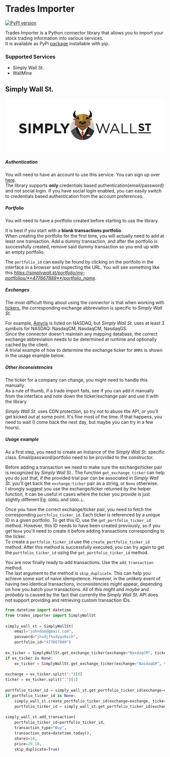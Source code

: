 # Trades Importer

[![PyPI version](https://badge.fury.io/py/trades-importer.svg)](https://badge.fury.io/py/trades-importer)

Trades Importer is a Python connector library that allows you to import your stock trading information into various services.  
It is available as PyPi [package](https://pypi.org/project/trades-importer/) installable with pip.

### Supported Services

* Simply Wall St.
* WallMine

## Simply Wall St.

![](.meta/simply_wall_st.png)

##### Authentication

You will need to have an account to use this service. You can sign up over [here](https://simplywall.st/register).  
The library supports **only** credentials based authentication(email/password) and not social login. If you have social login enabled, you can easily switch to credentials based authentication from the account preferences.

##### Portfolio

You will need to have a portfolio created before starting to use the library.  

It is best if you start with a **blank transactions portfolio**.  
When creating the portfolio for the first time, you will actually need to add at least one transaction. Add a dummy transaction, and after the portfolio is successfully created, remove said dummy transaction so you end up with an empty portfolio.  

The `portfolio_id` can easily be found by clicking on the portfolio in the interface in a browser and inspecting the URL. You will see something like this _https://simplywall.st/portfolio/my-portfolios/**477667889**/portfolio_name_.

##### Exchanges

The most difficult thing about using the connector is that when working with [tickers](https://en.wikipedia.org/wiki/Ticker_symbol), the corresponding exchange abbreviation is specific to _Simply Wall St._
  
For example, [Amyris](https://investors.amyris.com/stock-information) is listed on NASDAQ, but _Simply Wall St._ uses at least 3 symbols for NASDAQ: NasdaqCM, NasdaqCM, NasdaqGS.  
Since the connector doesn't maintain any mapping database, the correct exchange abbreviation needs to be determined at runtime and optionally cached by the client.  
A trivial example of how to determine the exchange ticker for `AMRS` is shown in the usage example below.

##### Other inconsistencies

The ticker for a company can change, you might need to handle this manually.  
As a rule of thumb, if a trade import fails, see if you can add it manually from the interface and note down the ticker/exchange pair and use it with the library.  

_Simply Wall St._ uses CDN protection, so try not to abuse the API, or you'll get kicked out at some point. It's fine most of the time. If that happens, you need to wait (I come back the next day, but maybe you can try in a few hours). 

##### Usage example

As a first step, you need to create an instance of the _Simply Wall St._ specific class. Email/password/portfolio need to be provided to the constructor.  

Before adding a transaction we need to make sure the exchange/ticker pair is recognized by _Simply Wall St._. The function `get_exchange_ticker` can help you do just that, if the provided trial pair can be associated in _Simply Wall St._ you'll get back the `exchange:ticker` pair as a string, or `None` otherwise.  
I strongly suggest you use the exchange/ticker returned by the helper function, it can be useful in cases where the ticker you provide is just slightly different Eg: `GOOGL` and `GOOG.L`.

Once you have the correct exchange/ticker pair, you need to fetch the corresponding `portfolio_ticker_id`. Each ticker is referenced by a unique ID in a given portfolio. To get this ID, use the `get_portfolio_ticker_id` method. However, this ID needs to have been created previously, so if you get `None` you'll need to create it before adding transactions corresponding to the ticker.  
To create a `portfolio_ticker_id` use the `create_portfolio_ticker_id` method. After this method is successfully executed, you can try again to get the `portfolio_ticker_id` using the `get_portfolio_ticker_id` method.

You are now finally ready to add transactions. Use the `add_transaction` method.  
The last argument to the method is `skip_duplicate`. This can help you achieve some sort of naive idempotence. However, in the _unlikely_ event of having two identical transactions, inconsistencies _might_ appear, depending on how you batch your transactions. All of this _might_ and _maybe_ and _probably_ is caused by the fact that currently the _Simply Wall St._ API does not support providing and retrieving custom transaction IDs.

```python
from datetime import datetime
from trades_importer import SimplyWallSt

simply_wall_st = SimplyWallSt(
    email="johndoe@gmail.com",
    password="jhsdjf%sdygs6sch",
    portfolio_id="477667889")

ex_ticker = SimplyWallSt.get_exchange_ticker(exchange="NasdaqCM", ticker="AMRS")
if ex_ticker is None:
    ex_ticker = SimplyWallSt.get_exchange_ticker(exchange="NasdaqGM", ticker="AMRS")

exchange = ex_ticker.split(":")[0]
ticker = ex_ticker.split(":")[1]

portfolio_ticker_id = simply_wall_st.get_portfolio_ticker_id(exchange=exchange, ticker=ticker)
if portfolio_ticker_id is None:
    simply_wall_st.create_portfolio_ticker_id(exchange=exchange, ticker=ticker)
    portfolio_ticker_id = simply_wall_st.get_portfolio_ticker_id(exchange=exchange, ticker=ticker)

simply_wall_st.add_transaction(
    portfolio_ticker_id=portfolio_ticker_id,
    transaction_type="Buy",
    transaction_date=datetime.today(),
    shares=10,
    price=20.10,
    skip_duplicate=True)
```
